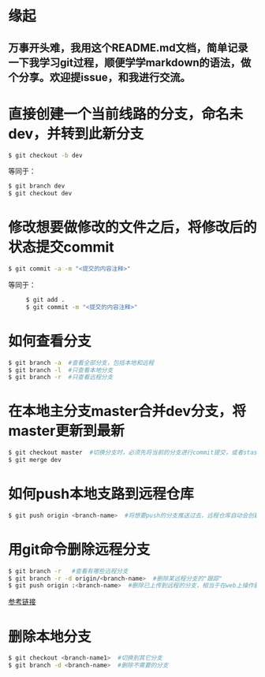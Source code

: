 # 缘起
## 万事开头难，我用这个README.md文档，简单记录一下我学习git过程，顺便学学markdown的语法，做个分享。欢迎提issue，和我进行交流。



# 直接创建一个当前线路的分支，命名未dev，并转到此新分支
```sh
$ git checkout -b dev
```
等同于：
```sh
$ git branch dev
$ git checkout dev
```

# 修改想要做修改的文件之后，将修改后的状态提交commit
```sh
$ git commit -a -m "<提交的内容注释>"
```
等同于：
```sh
     $ git add .
     $ git commit -m "<提交的内容注释>"
```

# 如何查看分支
```sh
$ git branch -a  #查看全部分支，包括本地和远程
$ git branch -l  #只查看本地分支
$ git branch -r  #只查看远程分支
```

# 在本地主分支master合并dev分支，将master更新到最新
```sh
$ git checkout master  #切换分支时，必须先将当前的分支进行commit提交，或者stash暂存。
$ git merge dev
```

# 如何push本地支路到远程仓库
```sh
$ git push origin <branch-name>  #将想要push的分支推送过去，远程仓库自动会创建同名远程支路
```

# 用git命令删除远程分支
```sh
$ git branch -r   #查看有哪些远程分支
$ git branch -r -d origin/<branch-name>  #删除某远程分支的"跟踪"
$ git push origin :<branch-name>  #删除已上传到远程的分支，相当于在web上操作删除分支的操作
```

[参考链接](https://blog.csdn.net/furzoom/article/details/53002699)

# 删除本地分支
```sh
$ git checkout <branch-name1>  #切换到其它分支
$ git branch -d <branch-name>  #删除不需要的分支
```
